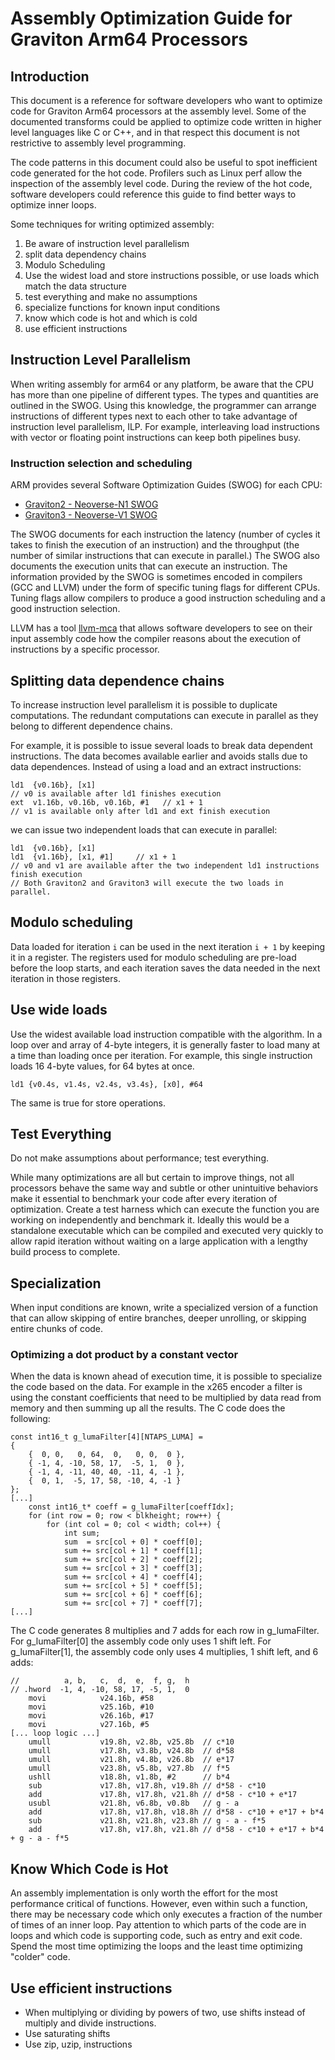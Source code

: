 # Assembly Optimization Guide for Graviton Arm64 Processors

## Introduction

This document is a reference for software developers who want to optimize code
for Graviton Arm64 processors at the assembly level. Some of the documented
transforms could be applied to optimize code written in higher level languages
like C or C++, and in that respect this document is not restrictive to assembly
level programming.

The code patterns in this document could also be useful to spot inefficient code
generated for the hot code. Profilers such as Linux perf allow the inspection of
the assembly level code. During the review of the hot code, software developers
could reference this guide to find better ways to optimize inner loops.

Some techniques for writing optimized assembly:
1. Be aware of instruction level parallelism
1. split data dependency chains
1. Modulo Scheduling
1. Use the widest load and store instructions possible, or use loads which match the data structure
1. test everything and make no assumptions
1. specialize functions for known input conditions
1. know which code is hot and which is cold
1. use efficient instructions

## Instruction Level Parallelism
When writing assembly for arm64 or any platform, be aware that the CPU has more
than one pipeline of different types. The types and quantities are outlined in
the SWOG. Using this knowledge, the programmer can arrange instructions of
different types next to each other to take advantage of instruction level
parallelism, ILP. For example, interleaving load instructions with vector or
floating point instructions can keep both pipelines busy.

### Instruction selection and scheduling

ARM provides several Software Optimization Guides (SWOG) for each CPU:
- [Graviton2 - Neoverse-N1 SWOG](https://developer.arm.com/documentation/swog309707/a/)
- [Graviton3 - Neoverse-V1 SWOG](https://developer.arm.com/documentation/PJDOC-466751330-9685/0101/)

The SWOG documents for each instruction the latency (number of cycles it takes
to finish the execution of an instruction) and the throughput (the number of
similar instructions that can execute in parallel.) The SWOG also documents the
execution units that can execute an instruction. The information provided by the
SWOG is sometimes encoded in compilers (GCC and LLVM) under the form of specific
tuning flags for different CPUs. Tuning flags allow compilers to produce a good
instruction scheduling and a good instruction selection.

LLVM has a tool [llvm-mca](https://www.llvm.org/docs/CommandGuide/llvm-mca.html)
that allows software developers to see on their input assembly code how the
compiler reasons about the execution of instructions by a specific processor.

## Splitting data dependence chains

To increase instruction level parallelism it is possible to duplicate
computations. The redundant computations can execute in parallel as they belong
to different dependence chains.

For example, it is possible to issue several loads to break data dependent
instructions.  The data becomes available earlier and avoids stalls due to data
dependences.  Instead of using a load and an extract instructions:

```
ld1  {v0.16b}, [x1]
// v0 is available after ld1 finishes execution
ext  v1.16b, v0.16b, v0.16b, #1   // x1 + 1
// v1 is available only after ld1 and ext finish execution
```
we can issue two independent loads that can execute in parallel:
```
ld1  {v0.16b}, [x1]
ld1  {v1.16b}, [x1, #1]     // x1 + 1
// v0 and v1 are available after the two independent ld1 instructions finish execution
// Both Graviton2 and Graviton3 will execute the two loads in parallel.
```

## Modulo scheduling

Data loaded for iteration `i` can be used in the next iteration `i + 1` by
keeping it in a register.  The registers used for modulo scheduling are pre-load
before the loop starts, and each iteration saves the data needed in the next
iteration in those registers.

## Use wide loads

Use the widest available load instruction compatible with the algorithm. In a
loop over and array of 4-byte integers, it is generally faster to load many at a
time than loading once per iteration. For example, this single instruction loads
16 4-byte values, for 64 bytes at once.

```
ld1 {v0.4s, v1.4s, v2.4s, v3.4s}, [x0], #64
```

The same is true for store operations.

## Test Everything

Do not make assumptions about performance; test everything.

While many optimizations are all but certain to improve things, not all
processors behave the same way and subtle or other unintuitive behaviors make it
essential to benchmark your code after every iteration of optimization. Create a
test harness which can execute the function you are working on independently and
benchmark it. Ideally this would be a standalone executable which can be
compiled and executed very quickly to allow rapid iteration without waiting on a
large application with a lengthy build process to complete.


## Specialization
When input conditions are known, write a specialized version of a function that
can allow skipping of entire branches, deeper unrolling, or skipping entire
chunks of code.

### Optimizing a dot product by a constant vector

When the data is known ahead of execution time, it is possible to specialize the
code based on the data. For example in the x265 encoder a filter is using the
constant coefficients that need to be multiplied by data read from memory and
then summing up all the results. The C code does the following:

```
const int16_t g_lumaFilter[4][NTAPS_LUMA] =
{
    {  0, 0,   0, 64,  0,   0, 0,  0 },
    { -1, 4, -10, 58, 17,  -5, 1,  0 },
    { -1, 4, -11, 40, 40, -11, 4, -1 },
    {  0, 1,  -5, 17, 58, -10, 4, -1 }
};
[...]
    const int16_t* coeff = g_lumaFilter[coeffIdx];
    for (int row = 0; row < blkheight; row++) {
        for (int col = 0; col < width; col++) {
            int sum;
            sum  = src[col + 0] * coeff[0];
            sum += src[col + 1] * coeff[1];
            sum += src[col + 2] * coeff[2];
            sum += src[col + 3] * coeff[3];
            sum += src[col + 4] * coeff[4];
            sum += src[col + 5] * coeff[5];
            sum += src[col + 6] * coeff[6];
            sum += src[col + 7] * coeff[7];
[...]
```

The C code generates 8 multiplies and 7 adds for each row in g_lumaFilter.
For g_lumaFilter[0] the assembly code only uses 1 shift left.
For g_lumaFilter[1], the assembly code only uses 4 multiplies, 1 shift left, and 6 adds:

```
//          a, b,   c,  d,  e,  f, g,  h
// .hword  -1, 4, -10, 58, 17, -5, 1,  0
    movi            v24.16b, #58
    movi            v25.16b, #10
    movi            v26.16b, #17
    movi            v27.16b, #5
[... loop logic ...]
    umull           v19.8h, v2.8b, v25.8b  // c*10
    umull           v17.8h, v3.8b, v24.8b  // d*58
    umull           v21.8h, v4.8b, v26.8b  // e*17
    umull           v23.8h, v5.8b, v27.8b  // f*5
    ushll           v18.8h, v1.8b, #2      // b*4
    sub             v17.8h, v17.8h, v19.8h // d*58 - c*10
    add             v17.8h, v17.8h, v21.8h // d*58 - c*10 + e*17
    usubl           v21.8h, v6.8b, v0.8b   // g - a
    add             v17.8h, v17.8h, v18.8h // d*58 - c*10 + e*17 + b*4
    sub             v21.8h, v21.8h, v23.8h // g - a - f*5
    add             v17.8h, v17.8h, v21.8h // d*58 - c*10 + e*17 + b*4 + g - a - f*5
```

## Know Which Code is Hot

An assembly implementation is only worth the effort for the most performance
critical of functions. However, even within such a function, there may be
necessary code which only executes a fraction of the number of times of an
inner loop. Pay attention to which parts of the code are in loops and which code
is supporting code, such as entry and exit code. Spend the most time optimizing
the loops and the least time optimizing "colder" code.

## Use efficient instructions

- When multiplying or dividing by powers of two, use shifts instead of multiply
and divide instructions.
- Use saturating shifts
- Use zip, uzip, instructions
